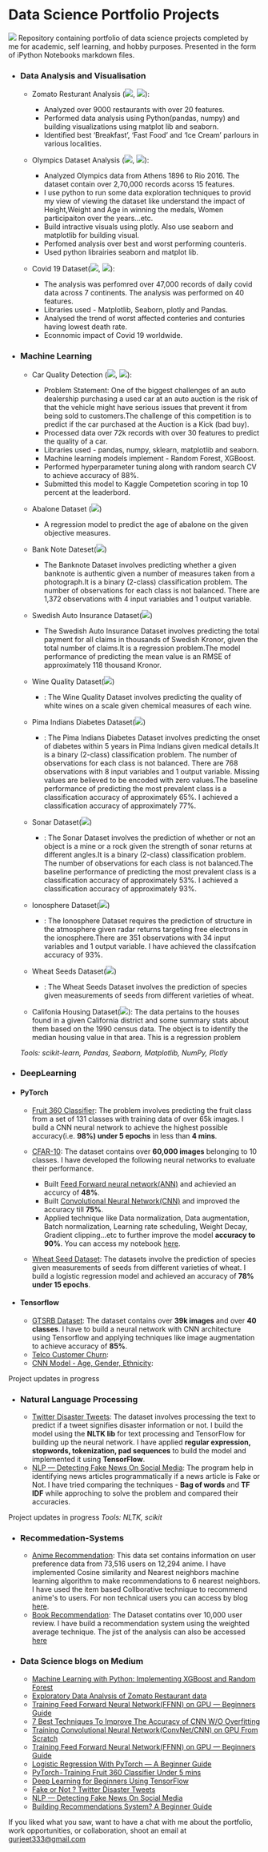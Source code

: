 # Data Science Portfolio Projects
![](Images/datascience.jpeg)
Repository containing portfolio of data science projects completed by me for academic, self learning, and hobby purposes. Presented in the form of iPython Notebooks markdown files.

- ### Data Analysis and Visualisation 
	- Zomato Resturant Analysis ([<img src="https://img.icons8.com/fluency/48/000000/code.png"/>](https://nbviewer.jupyter.org/github/hargurjeet/Data-Analysis-Using-Python/blob/main/Zomato%20Restaurant%20Analysis.ipynb), [<img src="https://img.icons8.com/office/40/000000/blog.png"/>](https://blog.jovian.ai/explanatory-data-analysis-of-zomato-restaurant-data-71ba8c3c7e5e)):
		- Analyzed over 9000 restaurants with over 20 features.
		- Performed data analysis using Python(pandas, numpy) and building visualizations using matplot lib and seaborn.
		- Identified best ‘Breakfast’, ‘Fast Food’ and ‘Ice Cream’ parlours in various localities.
	
  - Olympics Dataset Analysis ([<img src="https://img.icons8.com/fluency/48/000000/code.png"/>](https://nbviewer.jupyter.org/github/hargurjeet/Data-Analysis-Using-Python/blob/main/olympics_dataset_analysis.ipynb), [<img src="https://img.icons8.com/office/40/000000/blog.png"/>](https://medium.com/nerd-for-tech/data-exploration-of-historical-olympics-dataset-2d50a7d0611d)):
	  - Analyzed Olympics data from Athens 1896 to Rio 2016. The dataset contain over 2,70,000 records acorss 15 features. 
	  - I use python to run some data exploration techniques to provid my view of viewing the dataset like understand the impact of Height,Weight and Age in winning the medals, Women participaiton over the years...etc.
	  - Build intractive visuals using plotly. Also use seaborn and matplotlib for building visual.
	  - Perfomed analysis over best and worst performing counteris.
	  - Used python librairies seaborn and matplot lib.
	
  - Covid 19 Dataset([<img src="https://img.icons8.com/fluency/48/000000/code.png"/>](https://nbviewer.jupyter.org/github/hargurjeet/Data-Analysis-Using-Python/blob/main/Covid19-Analysis.ipynb), [<img src="https://img.icons8.com/office/40/000000/blog.png"/>](https://medium.com/geekculture/covid-19-explanatory-data-analysis-76cab46c48d1)): 
  	- The analysis was perfomred over 47,000 records of daily covid data across 7 continents. The analysis was performed on 40 features.
  	- Libraries used - Matplotlib, Seaborn, plotly and Pandas.
  	- Analysed the trend of worst affected conteries and conturies having lowest death rate.
  	- Econnomic impact of Covid 19 worldwide.
  	
	
- ### Machine Learning
	- Car Quality Detection ([<img src="https://img.icons8.com/fluency/48/000000/code.png"/>](https://nbviewer.jupyter.org/github/hargurjeet/MachineLearning/blob/master/Used_Car_Quality_Detection.ipynb#top), [<img src="https://img.icons8.com/office/40/000000/blog.png"/>](https://blog.jovian.ai/machine-learning-with-python-implementing-xgboost-and-random-forest-fd51fa4f9f4c)): 
	
		- Problem Statement: One of the biggest challenges of an auto dealership purchasing a used car at an auto auction is the risk of that the vehicle might have serious issues that prevent it from being sold to customers.The challenge of this competition is to predict if the car purchased at the Auction is a Kick (bad buy).
		- Processed data over 72k records with over 30 features to predict the quality of a car.
		- Libraries used - pandas, numpy, sklearn, matplotlib and seaborn.
		- Machine learning models implement - Random Forest, XGBoost.
		- Performed hyperparameter tuning along with random search CV to achieve accuracy of 88%.
		- Submitted this model to Kaggle Competetion scoring in top 10 percent at the leaderbord. 

	- Abalone Dataset ([<img src="https://img.icons8.com/fluency/48/000000/code.png"/>](https://nbviewer.jupyter.org/github/hargurjeet/MachineLearning/blob/Abalone-Dataset/Abalone_Dataset_Analysis.ipynb))
		- A regression model to predict the age of abalone on the given objective measures. 

	- Bank Note Dateset([<img src="https://img.icons8.com/fluency/48/000000/code.png"/>](https://nbviewer.jupyter.org/github/hargurjeet/MachineLearning/blob/Bank-Note-Dataset/Bank_Note_Analysis.ipynb))
		- The Banknote Dataset involves predicting whether a given banknote is authentic given a number of measures taken from a photograph.It is a binary (2-class) classification problem. The number of observations for each class is not balanced. There are 1,372 observations with 4 input variables and 1 output variable.

	- Swedish Auto Insurance Dataset([<img src="https://img.icons8.com/fluency/48/000000/code.png"/>](https://nbviewer.jupyter.org/github/hargurjeet/MachineLearning/blob/Swedish-Auto-Insurance-Dataset/Swedish_Auto_Insurance_Dataset.ipynb))
		- The Swedish Auto Insurance Dataset involves predicting the total payment for all claims in thousands of Swedish Kronor, given the total number of claims.It is a regression problem.The model performance of predicting the mean value is an RMSE of approximately 118 thousand Kronor.

	- Wine Quality Dataset([<img src="https://img.icons8.com/fluency/48/000000/code.png"/>](https://nbviewer.jupyter.org/github/hargurjeet/MachineLearning/blob/Wine-Quality-Dataset/Wine_Quality_Dataset.ipynb))
		- : The Wine Quality Dataset involves predicting the quality of white wines on a scale given chemical measures of each wine.

	- Pima Indians Diabetes Dataset([<img src="https://img.icons8.com/fluency/48/000000/code.png"/>](https://nbviewer.jupyter.org/github/hargurjeet/MachineLearning/blob/Pima-Indians-Diabetes-Dataset/Pima_Indians_Diabetes_Dataset.ipynb))
		- : The Pima Indians Diabetes Dataset involves predicting the onset of diabetes within 5 years in Pima Indians given medical details.It is a binary (2-class) classification problem. The number of observations for each class is not balanced. There are 768 observations with 8 input variables and 1 output variable. Missing values are believed to be encoded with zero values.The baseline performance of predicting the most prevalent class is a classification accuracy of approximately 65%. I achieved a classification accuracy of approximately 77%.

	- Sonar Dataset([<img src="https://img.icons8.com/fluency/48/000000/code.png"/>](https://nbviewer.jupyter.org/github/hargurjeet/MachineLearning/blob/Sonar-Dataset/Sonar_Dataset.ipynb))
		- : The Sonar Dataset involves the prediction of whether or not an object is a mine or a rock given the strength of sonar returns at different angles.It is a binary (2-class) classification problem. The number of observations for each class is not balanced.The baseline performance of predicting the most prevalent class is a classification accuracy of approximately 53%. I achieved a classification accuracy of approximately 93%.

	- Ionosphere Dataset([<img src="https://img.icons8.com/fluency/48/000000/code.png"/>](https://nbviewer.jupyter.org/github/hargurjeet/MachineLearning/blob/Sonar-Dataset/Sonar_Dataset.ipynb))
		- : The Ionosphere Dataset requires the prediction of structure in the atmosphere given radar returns targeting free electrons in the ionosphere.There are 351 observations with 34 input variables and 1 output variable. I have achieved the classifcation accuracy of 93%.

	- Wheat Seeds Dataset([<img src="https://img.icons8.com/fluency/48/000000/code.png"/>](https://nbviewer.jupyter.org/github/hargurjeet/MachineLearning/blob/Wheat-Seeds/Wheat_Seeds_Analysis_Pytorch.ipynb))
		- : The Wheat Seeds Dataset involves the prediction of species given measurements of seeds from different varieties of wheat.

	- Califonia Housing Dataset([<img src="https://img.icons8.com/fluency/48/000000/code.png"/>](https://nbviewer.jupyter.org/github/hargurjeet/MachineLearning/blob/Califonia-Housing-Dataset/Califonia_Housing_Analysis.ipynb)): The data pertains to the houses found in a given California district and some summary stats about them based on the 1990 census data. The object is to identify the median housing value in that area. This is a regression problem


	_Tools: scikit-learn, Pandas, Seaborn, Matplotlib, NumPy, Plotly_ 
	
- ### DeepLearning

- #### PyTorch 

  - [Fruit 360 Classifier](https://nbviewer.jupyter.org/github/hargurjeet/DeepLearning/blob/main/Fruit_360_Classification.ipynb): The problem involves predicting the fruit class from a set of 131 classes with training data of over 65k images. I build a CNN neural network to achieve the highest possible accuracy(i.e. **98%) under 5 epochs** in less than **4 mins**. 	
 
  - [CFAR-10](https://www.kaggle.com/c/cifar-10): The dataset contains over **60,000 images** belonging to 10 classes. I have developed the following neural networks to evaluate their performance.
    - Built [Feed Forward neural network(ANN)](https://nbviewer.jupyter.org/github/hargurjeet/DeepLearning/blob/main/CFAR_10_Dataset.ipynb) and achievied an accurcy of **48%**.
    - Built [Convolutional Neural Network(CNN)](https://nbviewer.jupyter.org/github/hargurjeet/DeepLearning/blob/main/CNN_CFAR_10_Dataset.ipynb) and improved the accuracy till **75%**.
    - Applied technique like Data normalization, Data augmentation, Batch normalization, Learning rate scheduling, Weight Decay, Gradient clipping...etc to further improve the model **accuracy to 90%**. You can access my notebook [here](https://nbviewer.jupyter.org/github/hargurjeet/DeepLearning/blob/main/CFAR_10_Image_Classifier.ipynb).
  - [Wheat Seed Dataset](https://nbviewer.jupyter.org/github/hargurjeet/DeepLearning/blob/main/Wheat_Seeds_Analysis_Pytorch_blogs.ipynb): The datasets involve the prediction of species given measurements of seeds from different varieties of wheat. I build a logistic regression model and achieved an accuracy of **78% under 15 epochs**.
  
   


- #### Tensorflow
	- [GTSRB Dataset](https://nbviewer.jupyter.org/github/hargurjeet/DeepLearning/blob/main/GTRSB%20-%20CNN%20%28TensorFlow%29.ipynb): The dataset contains over **39k images** and over **40 classes**. I have to build a neural network with CNN architecture using Tensorflow and applying techniques like image augmentation to achieve accuracy of **85%**.
	- [Telco Customer Churn]():
  	- [CNN Model - Age, Gender, Ethnicity]():

Project updates in progress

- ### Natural Language Processing
	- [Twitter Disaster Tweets](https://nbviewer.jupyter.org/github/hargurjeet/DeepLearning/blob/main/NLP_Twitter_Disaster_Tweets.ipynb): The dataset involves processing the text to predict if a tweet signifies disaster information or not. I build the model using the **NLTK lib** for text processing and TensorFlow for building up the neural network. I have applied **regular expression, stopwords, tokenization, pad sequences** to build the model and implemented it using **TensorFlow**.
	- [NLP — Detecting Fake News On Social Media](https://nbviewer.jupyter.org/github/hargurjeet/DeepLearning/blob/main/Fake_News_Classifer.ipynb): The program help in identifying news articles programmatically if a news article is Fake or Not. I have tried comparing the techniques - **Bag of words** and **TF IDF** while approching to solve the problem and compared their accuracies.

Project updates in progress
	_Tools: NLTK, scikit_
	
- ### Recommedation-Systems
	- [Anime Recommendation](https://nbviewer.jupyter.org/github/hargurjeet/Recommedation-Systems/blob/main/Anime_Recommendation_Item_Based_CosineSimilarity.ipynb): This data set contains information on user preference data from 73,516 users on 12,294 anime. I have implemented Cosine similarity and Nearest neighbors machine learning algorithm to make recommendations to 6 nearest neighbors. I have used the item based Collborative technique to recommend anime's to users. For non technical users you can access by blog [here](https://gurjeet333.medium.com/building-recommendations-system-a-beginner-guide-8593f205bc0a).
	- [Book Recommendation](https://nbviewer.jupyter.org/github/hargurjeet/Recommedation-Systems/blob/main/Books_Recommendations.ipynb): The Dataset contatins over 10,000 user review. I have build a recommendation system using the weighted average technique. The jist of the analysis can also be accessed [here](https://gurjeet333.medium.com/what-should-i-read-next-books-recommendation-311666254817)	


- ### Data Science blogs on Medium 
  - [Machine Learning with Python: Implementing XGBoost and Random Forest](https://gurjeet333.medium.com/machine-learning-with-python-implementing-xgboost-and-random-forest-fd51fa4f9f4c)
  - [Exploratory Data Analysis of Zomato Restaurant data](https://blog.jovian.ai/explanatory-data-analysis-of-zomato-restaurant-data-71ba8c3c7e5e)
  - [Training Feed Forward Neural Network(FFNN) on GPU — Beginners Guide](https://medium.com/mlearning-ai/training-feed-forward-neural-network-ffnn-on-gpu-beginners-guide-2d04254deca9)
  - [7 Best Techniques To Improve The Accuracy of CNN W/O Overfitting](https://medium.com/mlearning-ai/7-best-techniques-to-improve-the-accuracy-of-cnn-w-o-overfitting-6db06467182f)
  - [Training Convolutional Neural Network(ConvNet/CNN) on GPU From Scratch](https://medium.com/mlearning-ai/training-convolutional-neural-network-convnet-cnn-on-gpu-from-scratch-439e9fdc13a5)
  - [Training Feed Forward Neural Network(FFNN) on GPU — Beginners Guide](https://medium.com/mlearning-ai/training-feed-forward-neural-network-ffnn-on-gpu-beginners-guide-2d04254deca9)
  - [Logistic Regression With PyTorch — A Beginner Guide](https://medium.com/analytics-vidhya/logistic-regression-with-pytorch-a-beginner-guide-33c2266ad129)
  - [PyTorch - Training Fruit 360 Classifier Under 5 mins](https://medium.com/geekculture/pytorch-training-fruit-360-classifier-under-5-mins-23153b46ec88)
  - [Deep Learning for Beginners Using TensorFlow](https://gurjeet333.medium.com/cnn-german-traffic-signal-recognition-benchmarking-using-tensorflow-accuracy-80-d069b7996082)
  - [Fake or Not ? Twitter Disaster Tweets](https://gurjeet333.medium.com/fake-or-not-twitter-disaster-tweets-f1a6b2311be9)
  - [NLP — Detecting Fake News On Social Media](https://medium.com/mlearning-ai/nlp-detecting-fake-news-on-social-media-aa53ff74f2ff)
  - [Building Recommendations System? A Beginner Guide](https://medium.com/mlearning-ai/building-recommendations-system-a-beginner-guide-8593f205bc0a)	
	
If you liked what you saw, want to have a chat with me about the portfolio, work opportunities, or collaboration, shoot an email at gurjeet333@gmail.com

